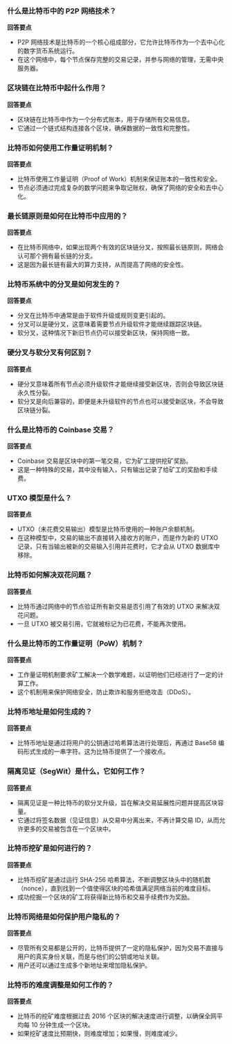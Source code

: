 ### 什么是比特币中的 P2P 网络技术？

**回答要点**

*   P2P 网络技术是比特币的一个核心组成部分，它允许比特币作为一个去中心化的数字货币系统运行。
*   在这个网络中，每个节点保存完整的交易记录，并参与网络的管理，无需中央服务器。

### 区块链在比特币中起什么作用？

**回答要点**

*   区块链在比特币中作为一个分布式账本，用于存储所有交易信息。
*   它通过一个链式结构连接各个区块，确保数据的一致性和完整性。

### 比特币如何使用工作量证明机制？

**回答要点**

*   比特币使用工作量证明（Proof of Work）机制来保证账本的一致性和安全。
*   节点必须通过完成复杂的数学问题来争取记账权，确保了网络的安全和去中心化。

### 最长链原则是如何在比特币中应用的？

**回答要点**

*   在比特币网络中，如果出现两个有效的区块链分叉，按照最长链原则，网络会认可那个拥有最长链的分支。
*   这是因为最长链有最大的算力支持，从而提高了网络的安全性。

### 比特币系统中的分叉是如何发生的？

**回答要点**

*   分叉在比特币中通常是由于软件升级或规则变更引起的。
*   分叉可以是硬分叉，这意味着需要节点升级软件才能继续跟踪区块链。
*   软分叉，这种情况下新旧节点仍可以接受新区块，保持网络一致。

### 硬分叉与软分叉有何区别？

**回答要点**

*   硬分叉意味着所有节点必须升级软件才能继续接受新区块，否则会导致区块链永久性分裂。
*   软分叉是向后兼容的，即便是未升级软件的节点也可以接受新区块，不会导致区块链分裂。

### 什么是比特币的 Coinbase 交易？

**回答要点**

*   Coinbase 交易是区块中的第一笔交易，它为矿工提供挖矿奖励。
*   这是一种特殊的交易，其中没有输入，只有输出记录了给矿工的奖励和手续费。

### UTXO 模型是什么？

**回答要点**

*   UTXO（未花费交易输出）模型是比特币使用的一种账户余额机制。
*   在这种模型中，交易的输出不直接转入接收方的账户，而是作为新的 UTXO 记录，只有当输出被新的交易输入引用并花费时，它才会从 UTXO 数据库中移除。

### 比特币如何解决双花问题？

**回答要点**

*   比特币通过网络中的节点验证所有新交易是否引用了有效的 UTXO 来解决双花问题。
*   一旦 UTXO 被交易引用，它就被标记为已花费，不能再次使用。

### 什么是比特币的工作量证明（PoW）机制？

**回答要点**

*   工作量证明机制要求矿工解决一个数学难题，以证明他们已经进行了一定的计算工作。
*   这个机制用来保护网络安全，防止欺诈和服务拒绝攻击（DDoS）。

### 比特币地址是如何生成的？

**回答要点**

*   比特币地址是通过将用户的公钥通过哈希算法进行处理后，再通过 Base58 编码形式生成的一串字符。这为比特币提供了一个接收点。

### 隔离见证（SegWit）是什么，它如何工作？

**回答要点**

*   隔离见证是一种比特币的软分叉升级，旨在解决交易延展性问题并提高区块容量。
*   它通过将签名数据（见证信息）从交易中分离出来，不再计算交易 ID，从而允许更多的交易被包含在一个区块中。

### 比特币挖矿是如何进行的？

**回答要点**

*   比特币挖矿是通过运行 SHA-256 哈希算法，不断调整区块头中的随机数（nonce），直到找到一个值使得区块的哈希值满足网络当前的难度目标。
*   成功挖掘一个区块的矿工将获得新比特币和交易手续费作为奖励。

### 比特币网络是如何保护用户隐私的？

**回答要点**

*   尽管所有交易都是公开的，比特币提供了一定的隐私保护，因为交易不直接与用户的真实身份关联，而是与他们的公钥或地址关联。
*   用户还可以通过生成多个新地址来增加隐私保护。

### 比特币的难度调整是如何工作的？

**回答要点**

*   比特币的挖矿难度根据过去 2016 个区块的解决速度进行调整，以确保全网平均每 10 分钟生成一个区块。
*   如果挖矿速度比预期快，则难度增加；如果慢，则难度减少。

